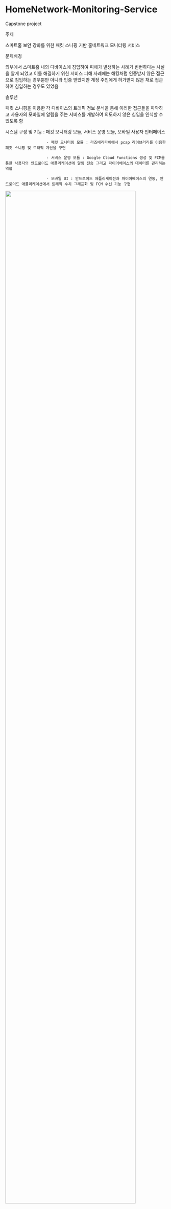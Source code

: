 # HomeNetwork-Monitoring-Service
Capstone project

주제

스마트홈 보안 강화를 위한 패킷 스니핑 기반 홈네트워크 모니터링 서비스

문제배경 

외부에서 스마트홈 내의 디바이스에 침입하여 피해가 발생하는 사례가 빈번하다는 사실을 알게 되었고 이를 해결하기 위한 서비스
피해 사례에는 해킹처럼 인증받지 않은 접근으로 침입하는 경우뿐만 아니라 인증 받았지만 계정 주인에게 허가받지 않은 채로 접근하여 침입하는 경우도 있었음

솔루션

패킷 스니핑을 이용한 각 디바이스의 트래픽 정보 분석을 통해 이러한 접근들을 파악하고 사용자의 모바일에 알림을 주는 서비스를 개발하여 의도하지 않은 침입을 인식할 수 있도록 함

시스템 구성 및 기능 :  패킷 모니터링 모듈, 서비스 운영 모듈, 모바일 사용자 인터페이스

                      - 패킷 모니터링 모듈 : 라즈베리파이에서 pcap 라이브러리를 이용한 패킷 스니핑 및 트래픽 계산을 구현
                      
                      - 서비스 운영 모듈 : Google Cloud Functions 생성 및 FCM을 통한 사용자의 안드로이드 애플리케이션에 알림 전송 그리고 파이어베이스의 데이터를 관리하는 역할
                      
                      - 모바일 UI : 안드로이드 애플리케이션과 파이어베이스의 연동, 안드로이드 애플리케이션에서 트래픽 수치 그래프화 및 FCM 수신 기능 구현

<img src="https://user-images.githubusercontent.com/36924576/97145056-ee023a00-17a8-11eb-9464-8bb021bfd0c6.png" width="90%"></img>

** Packet Monitoring 폴더 : 라즈베리파이 내 코드
   이 외 : 안드로이드 애플리케이션 코드
   

